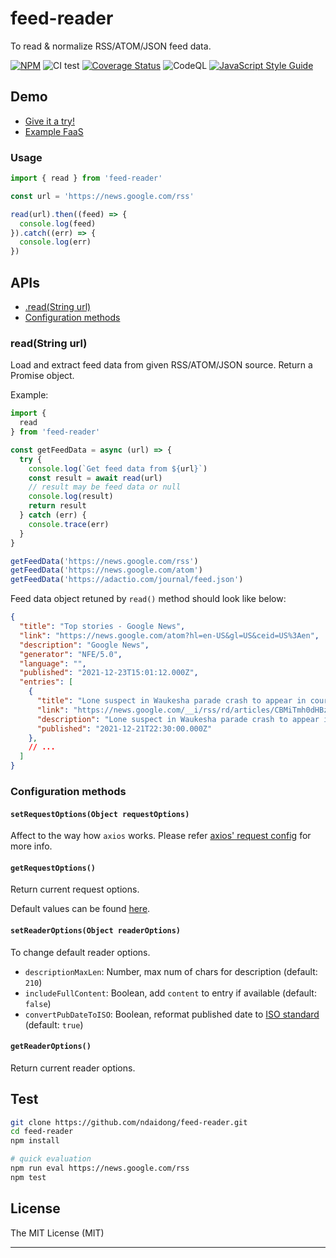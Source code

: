 # feed-reader

To read & normalize RSS/ATOM/JSON feed data.

[![NPM](https://badge.fury.io/js/feed-reader.svg)](https://badge.fury.io/js/feed-reader)
![CI test](https://github.com/ndaidong/feed-reader/workflows/ci-test/badge.svg)
[![Coverage Status](https://img.shields.io/coveralls/github/ndaidong/feed-reader)](https://coveralls.io/github/ndaidong/feed-reader?branch=main)
![CodeQL](https://github.com/ndaidong/feed-reader/workflows/CodeQL/badge.svg)
[![JavaScript Style Guide](https://img.shields.io/badge/code_style-standard-brightgreen.svg)](https://standardjs.com)

## Demo

- [Give it a try!](https://demos.pwshub.com/feed-reader)
- [Example FaaS](https://extractor.pwshub.com/feed/parse?url=https://news.google.com/rss&apikey=demo-TEyRycuuMCiGBiBocbLGSpagfj7gOF8AMyAWfEgP)

### Usage

```js
import { read } from 'feed-reader'

const url = 'https://news.google.com/rss'

read(url).then((feed) => {
  console.log(feed)
}).catch((err) => {
  console.log(err)
})
```

## APIs

- [.read(String url)](#readstring-url)
- [Configuration methods](#configuration-methods)

### read(String url)

Load and extract feed data from given RSS/ATOM/JSON source. Return a Promise object.

Example:

```js
import {
  read
} from 'feed-reader'

const getFeedData = async (url) => {
  try {
    console.log(`Get feed data from ${url}`)
    const result = await read(url)
    // result may be feed data or null
    console.log(result)
    return result
  } catch (err) {
    console.trace(err)
  }
}

getFeedData('https://news.google.com/rss')
getFeedData('https://news.google.com/atom')
getFeedData('https://adactio.com/journal/feed.json')
```

Feed data object retuned by `read()` method should look like below:

```json
{
  "title": "Top stories - Google News",
  "link": "https://news.google.com/atom?hl=en-US&gl=US&ceid=US%3Aen",
  "description": "Google News",
  "generator": "NFE/5.0",
  "language": "",
  "published": "2021-12-23T15:01:12.000Z",
  "entries": [
    {
      "title": "Lone suspect in Waukesha parade crash to appear in court today, as Wisconsin reels from tragedy that left 5 dead and dozens more injured - CNN",
      "link": "https://news.google.com/__i/rss/rd/articles/CBMiTmh0dHBzOi8vd3d3LmNubi5jb20vMjAyMS8xMS8yMy91cy93YXVrZXNoYS1jYXItcGFyYWRlLWNyb3dkLXR1ZXNkYXkvaW5kZXguaHRtbNIBUmh0dHBzOi8vYW1wLmNubi5jb20vY25uLzIwMjEvMTEvMjMvdXMvd2F1a2VzaGEtY2FyLXBhcmFkZS1jcm93ZC10dWVzZGF5L2luZGV4Lmh0bWw?oc=5",
      "description": "Lone suspect in Waukesha parade crash to appear in court today, as Wisconsin reels from tragedy that left 5 dead and dozens more injured &nbsp;&nbsp; CNN Waukesha Christmas parade attack: 5 dead, 48 injured, Darrell Brooks named as...",
      "published": "2021-12-21T22:30:00.000Z"
    },
    // ...
  ]
}
```

### Configuration methods

#### `setRequestOptions(Object requestOptions)`

Affect to the way how `axios` works. Please refer [axios' request config](https://axios-http.com/docs/req_config) for more info.

#### `getRequestOptions()`

Return current request options.

Default values can be found [here](https://github.com/ndaidong/feed-reader/blob/main/src/config.js#L5).

#### `setReaderOptions(Object readerOptions)`

To change default reader options.

- `descriptionMaxLen`: Number, max num of chars for description (default: `210`)
- `includeFullContent`: Boolean, add `content` to entry if available (default: `false`)
- `convertPubDateToISO`: Boolean, reformat published date to [ISO standard](https://developer.mozilla.org/en-US/docs/Web/JavaScript/Reference/Global_Objects/Date/toISOString) (default: `true`)

#### `getReaderOptions()`

Return current reader options.


## Test

```bash
git clone https://github.com/ndaidong/feed-reader.git
cd feed-reader
npm install

# quick evaluation
npm run eval https://news.google.com/rss
npm test
```

## License
The MIT License (MIT)

---

